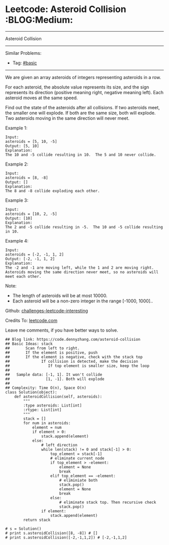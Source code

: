 # Leetcode: Asteroid Collision     :BLOG:Medium:


---

Asteroid Collision  

---

Similar Problems:  
-   Tag: [#basic](https://code.dennyzhang.com/category/basic)

---

We are given an array asteroids of integers representing asteroids in a row.  

For each asteroid, the absolute value represents its size, and the sign represents its direction (positive meaning right, negative meaning left). Each asteroid moves at the same speed.  

Find out the state of the asteroids after all collisions. If two asteroids meet, the smaller one will explode. If both are the same size, both will explode. Two asteroids moving in the same direction will never meet.  

Example 1:  

    Input: 
    asteroids = [5, 10, -5]
    Output: [5, 10]
    Explanation: 
    The 10 and -5 collide resulting in 10.  The 5 and 10 never collide.

Example 2:  

    Input: 
    asteroids = [8, -8]
    Output: []
    Explanation: 
    The 8 and -8 collide exploding each other.

Example 3:  

    Input: 
    asteroids = [10, 2, -5]
    Output: [10]
    Explanation: 
    The 2 and -5 collide resulting in -5.  The 10 and -5 collide resulting in 10.

Example 4:  

    Input: 
    asteroids = [-2, -1, 1, 2]
    Output: [-2, -1, 1, 2]
    Explanation: 
    The -2 and -1 are moving left, while the 1 and 2 are moving right.
    Asteroids moving the same direction never meet, so no asteroids will meet each other.

Note:  

-   The length of asteroids will be at most 10000.
-   Each asteroid will be a non-zero integer in the range [-1000, 1000]..

Github: [challenges-leetcode-interesting](https://github.com/DennyZhang/challenges-leetcode-interesting/tree/master/asteroid-collision)  

Credits To: [leetcode.com](https://leetcode.com/problems/asteroid-collision/description/)  

Leave me comments, if you have better ways to solve.  

    ## Blog link: https://code.dennyzhang.com/asteroid-collision
    ## Basic Ideas: stack
    ##       Scan from left to right. 
    ##       If the element is positive, push
    ##       If the element is negative, check with the stack top
    ##              If collision is detected, make the decision
    ##                 If top element is smaller size, keep the loop
    ##
    ##   Sample data: [-1, 1]. It won't collide
    ##                [1, -1]. Both will explode
    ##
    ## Complexity: Time O(n), Space O(n)
    class Solution(object):
        def asteroidCollision(self, asteroids):
            """
            :type asteroids: List[int]
            :rtype: List[int]
            """
            stack = []
            for num in asteroids:
                element = num
                if element > 0:
                    stack.append(element)
                else:
                    # left direction
                    while len(stack) != 0 and stack[-1] > 0:
                        top_element = stack[-1]
                        # eliminate current node
                        if top_element > -element:
                            element = None
                            break
                        elif top_element == -element:
                            # eliminiate both
                            stack.pop()
                            element = None
                            break
                        else:
                            # eliminate stack top. Then recursive check
                            stack.pop()
                    if element:
                        stack.append(element)
            return stack
    
    # s = Solution()
    # print s.asteroidCollision([8, -8]) # []
    # print s.asteroidCollision([-2,-1,1,2]) # [-2,-1,1,2]
